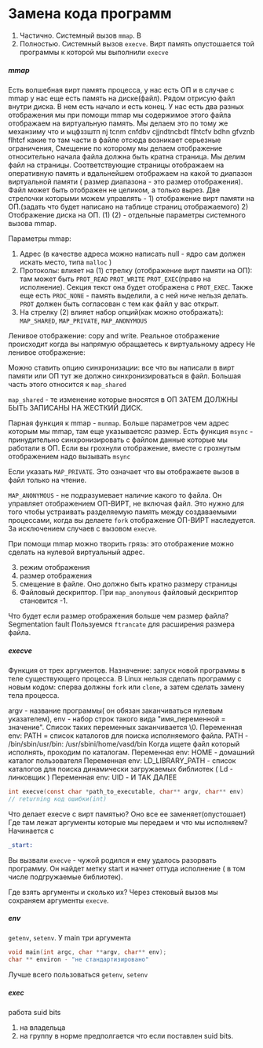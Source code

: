 
# Замена кода программ

1. Частично. Системный вызов `mmap`. В
2. Полностью. Системный вызов `execve`. Вирт память опустошается той программы к которой мы выполнили `execve`

##### mmap

Есть волшебная вирт память процесса, у нас есть ОП и в случае с mmap у нас еще есть память на диске(файл). Рядом отрисую файл внутри диска. В нем есть начало и есть конец. У нас есть два разных отображения мы при помощи mmap мы содержимое этого файла отображаем на виртуальную память. Мы делаем это по тому же механзиму что и ыцфззштп nj tcnm cnfdbv cjjndtncbdt flhtcfv bdhn gfvznb flhtcf  какие то там части в файле отсюда возникает серьезные ограничения, Смещение по которому мы делаем отображение относительно начала файла должна быть кратна страница. Мы делим файл на страницы. Соответствующие страницы отображаем на оперативную память и вдальнейшем отображаем на какой то диапазон виртуальной памяти ( размер диапазона - это размер отображения). Файл может быть отображен не целиком, а только вырез. Две стрелочки которыми можем управлять - 1) отображение вирт памяти на ОП.(задать что будет написано на таблице страниц отображаемого) 2) Отображение диска на ОП.
(1) (2) - отдельные параметры системного вызова mmap. 

Параметры mmap:
1. Адрес (в качестве адреса можно написать null - ядро сам должен искать место, типа `malloc` )
2. Протоколы: влияет на (1) стрелку (отображение вирт памяти на ОП): там может быть `PROT_READ` `PROT_WRITE` `PROT_EXEC`(право на исполнение). Секция текст она будет отображена с `PROT_EXEC`. Также еще есть `PROC_NONE` - память выделили, а с ней ниче нельзя делать. `PROT` должен быть согласован с тем как файл у вас открыт.  
3. На стрелку (2) влияет набор опций(как можно отображать): `MAP_SHARED`, `MAP_PRIVATE`, `MAP_ANONYMOUS`

Ленивое отображение: copy and write. Реальное отображение происходит когда вы напрямую обращаетесь к виртуальному адресу
Не ленивое отображение: 

Можно ставить опцию синхронизации: все что вы написали в вирт памяти или ОП тут же должно синхронизироваться в файл. Большая часть этого относится к `map_shared`

`map_shared` - те изменение которые вносятся в ОП ЗАТЕМ ДОЛЖНЫ БЫТЬ ЗАПИСАНЫ НА ЖЕСТКИЙ ДИСК. 

Парная функция к mmap - `munmap`. Больше параметров чем адрес которым мы mmap, там еще указываетсяс размер. 
Есть функция `msync` - принудительно синхронизировать с файлом данные которые мы работали в ОП. 
Если вы грохнули отображение, вместе с грохнутым отображением надо вызывать `msync`

Если указать `MAP_PRIVATE`. Это означает что вы отображаете вызов в файл только на чтение. 

`MAP_ANONYMOUS` - не подразумевает наличие какого то файла. Он управляет отображением ОП-ВИРТ, не включая файл. Это нужно для того чтобы устраивать разделяемую память между создаваемыми процессами, когда вы делаете `fork` отображение ОП-ВИРТ наследуется. За исключением случаев с вызовом `execve`. 

При помощи mmap можно творить грязь: это отображение можно сделать на нулевой виртуальный адрес. 

3) режим отображения
4) размер отображения
5) смещение в файле. Оно должно быть кратно размеру страницы
6) Файловый дескриптор. При `map_anonymous` файловый дескриптор становится -1.

Что будет если размер отображения больше чем размер файла? Segmentation fault
Пользуемся `ftrancate` для расширения размера файла. 

##### execve

Функция от трех аргументов. Назначение: запуск новой программы в теле существующего процесса. В Linux нельзя сделать программу с новым кодом: сперва должны `fork` или `clone`, а затем сделать замену тела процесса. 

argv - название программы( он обязан заканчиваться нулевым указателем),
env - набор строк такого вида "имя_переменной = значение". Список таких переменных заканчивается \0. 
Переменная env: PATH = список каталогов для поиска исполняемого файла. 
PATH - /bin/sbin/usr/bin: /usr/sbini/home/vasd/bin
Когда ищете файл который исполнять, проходим по каталогам. 
Переменная env: HOME - домашний каталог пользователя
Переменная env: LD_LIBRARY_PATH - список каталогов для поиска динамически загружаемых библиотек ( Ld - линковщик )
Переменная env: UID -
И ТАК ДАЛЕЕ

```c
int execve(const char *path_to_executable, char** argv, char** env)
// returning код ошибки(int)
```

Что делает execve с вирт памятью? Оно все ее заменяет(опустошает)
Где там лежат аргументы которые мы передаем и что мы исполняем? Начинается с 

```nasm
_start:
```

Вы вызвали `execve` - чужой родился и ему удалось разорвать программу. Он найдет метку start и начнет оттуда исполнение ( в том числе подгружаемые библиотек). 

Где взять аргументы и сколько их? Через стековый вызов мы сохраняем аргументы `execve`. 

##### env

`getenv`, `setenv`. У main три аргумента

```c
void main(int argc, char **argv, char** env);
char ** environ - "не стандартизировано"
```

Лучше всего пользоваться `getenv`, `setenv` 


##### exec

работа suid bits
1) на владельца
2) на группу
в норме предполгается что если поставлен suid bits.